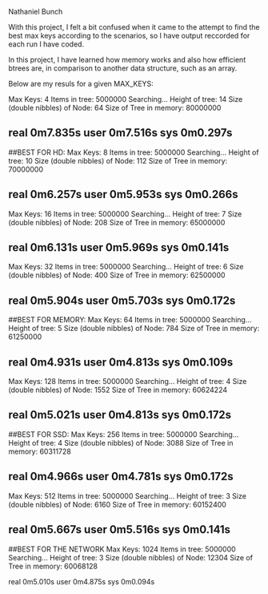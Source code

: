 Nathaniel Bunch

With this project, I felt a bit confused when it came to the attempt to find the best max keys according to the scenarios, so I have output reccorded for each run I have coded.

In this project, I have learned how memory works and also how efficient btrees are, in comparison to another data structure, such as an array.

Below are my resuls for a given MAX_KEYS:

Max Keys: 4
Items in tree: 5000000
Searching...
Height of tree: 14
Size (double nibbles) of Node: 64
Size of Tree in memory: 80000000

real    0m7.835s
user    0m7.516s
sys     0m0.297s
----------------------------------------
##BEST FOR HD:
Max Keys: 8
Items in tree: 5000000
Searching...
Height of tree: 10
Size (double nibbles) of Node: 112
Size of Tree in memory: 70000000

real    0m6.257s
user    0m5.953s
sys     0m0.266s
----------------------------------------
Max Keys: 16
Items in tree: 5000000
Searching...
Height of tree: 7
Size (double nibbles) of Node: 208
Size of Tree in memory: 65000000

real    0m6.131s
user    0m5.969s
sys     0m0.141s
----------------------------------------
Max Keys: 32
Items in tree: 5000000
Searching...
Height of tree: 6
Size (double nibbles) of Node: 400
Size of Tree in memory: 62500000

real    0m5.904s
user    0m5.703s
sys     0m0.172s
----------------------------------------
##BEST FOR MEMORY:
Max Keys: 64
Items in tree: 5000000
Searching...
Height of tree: 5
Size (double nibbles) of Node: 784
Size of Tree in memory: 61250000

real    0m4.931s
user    0m4.813s
sys     0m0.109s
-----------------------------------------
Max Keys: 128
Items in tree: 5000000
Searching...
Height of tree: 4
Size (double nibbles) of Node: 1552
Size of Tree in memory: 60624224

real    0m5.021s
user    0m4.813s
sys     0m0.172s
-----------------------------------------
##BEST FOR SSD:
Max Keys: 256
Items in tree: 5000000
Searching...
Height of tree: 4
Size (double nibbles) of Node: 3088
Size of Tree in memory: 60311728

real    0m4.966s
user    0m4.781s
sys     0m0.172s
------------------------------------------
Max Keys: 512
Items in tree: 5000000
Searching...
Height of tree: 3
Size (double nibbles) of Node: 6160
Size of Tree in memory: 60152400

real    0m5.667s
user    0m5.516s
sys     0m0.141s
------------------------------------------
##BEST FOR THE NETWORK
Max Keys: 1024
Items in tree: 5000000
Searching...
Height of tree: 3
Size (double nibbles) of Node: 12304
Size of Tree in memory: 60068128

real    0m5.010s
user    0m4.875s
sys     0m0.094s